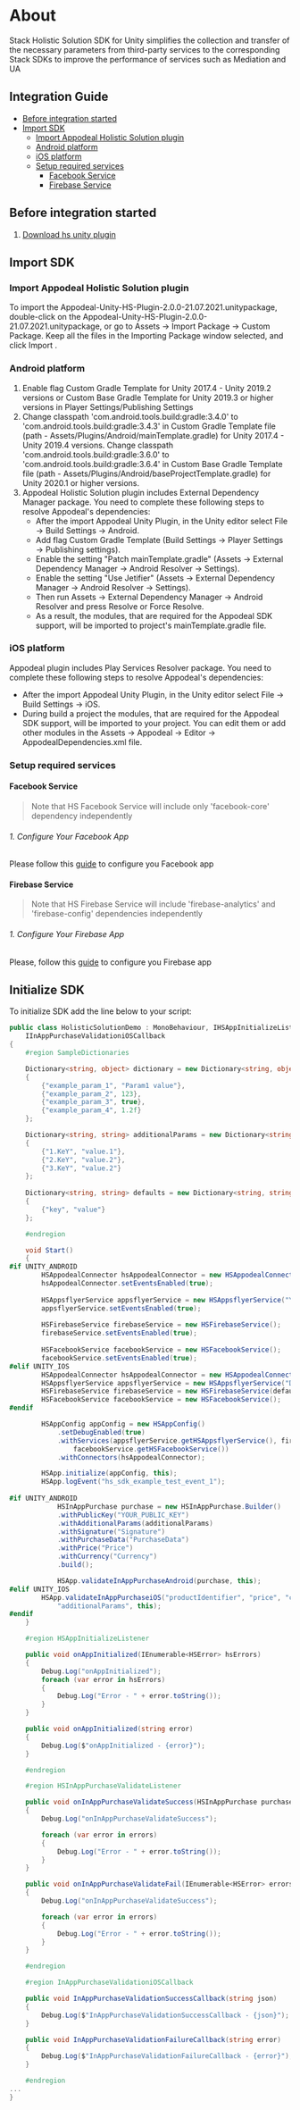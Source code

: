 # About
Stack Holistic Solution SDK for Unity simplifies the collection and transfer of the necessary parameters from third-party services to the corresponding Stack SDKs to improve the performance of services such as Mediation and UA

## Integration Guide
- [Before integration started](#before-integration-started)
- [Import SDK](#import-sdk)
   - [Import Appodeal Holistic Solution plugin](#import-appodeal-holistic-solution-plugin)
   - [Android platform](#android-platform)
   - [iOS platform](#ios-platform)
   - [Setup required services](#setup-required-services)
		- [Facebook Service](#facebook-service)
		- [Firebase Service](#firebase-service)

## Before integration started

1. [Download hs unity plugin](https://appodeal-unity.s3.amazonaws.com/Appodeal-Unity-HS-Plugin-2.0.0-21.07.2021.unitypackage)

## Import SDK

### Import Appodeal Holistic Solution plugin

To import the Appodeal-Unity-HS-Plugin-2.0.0-21.07.2021.unitypackage, double-click on the Appodeal-Unity-HS-Plugin-2.0.0-21.07.2021.unitypackage, or go to Assets → Import Package → Custom Package. Keep all the files in the Importing Package window selected, and click Import .

### Android platform

1. Enable flag Custom Gradle Template for Unity 2017.4 - Unity 2019.2 versions or Custom Base Gradle Template for Unity 2019.3 or higher versions in Player Settings/Publishing Settings
2. Change classpath 'com.android.tools.build:gradle:3.4.0' to 'com.android.tools.build:gradle:3.4.3' in Custom Gradle Template file (path - Assets/Plugins/Android/mainTemplate.gradle) for Unity 2017.4 - Unity 2019.4 versions.
   Change classpath 'com.android.tools.build:gradle:3.6.0' to 'com.android.tools.build:gradle:3.6.4' in Custom Base Gradle Template file (path - Assets/Plugins/Android/baseProjectTemplate.gradle) for Unity 2020.1 or higher versions.
3. Appodeal Holistic Solution plugin includes External Dependency Manager package.  You need to complete these following steps to resolve Appodeal's dependencies:
   - After the import Appodeal Unity Plugin, in the Unity editor select File → Build Settings → Android.
   - Add flag Custom Gradle Template (Build Settings → Player Settings → Publishing settings).
   - Enable the setting "Patch mainTemplate.gradle" (Assets → External Dependency Manager → Android Resolver → Settings).
   - Enable the setting "Use Jetifier" (Assets → External Dependency Manager → Android Resolver → Settings).
   - Then run Assets → External Dependency Manager → Android Resolver and press Resolve or Force Resolve.
   - As a result, the modules, that are required for the Appodeal SDK support, will be imported to project's mainTemplate.gradle file.

### iOS platform 

Appodeal plugin includes Play Services Resolver package.  You need to complete these following steps to resolve Appodeal's dependencies:

 - After the import Appodeal Unity Plugin, in the Unity editor select File → Build Settings → iOS.
 - During build a project the modules, that are required for the Appodeal SDK support, will be imported to your project. You can edit them or add other modules in the Assets → Appodeal → Editor → AppodealDependencies.xml file.

### Setup required services

#### Facebook Service
> Note that HS Facebook Service will include only 'facebook-core' dependency independently

###### 1. Configure Your Facebook App

Please follow this [guide](https://developers.facebook.com/docs/unity/gettingstarted) to configure you Facebook app

#### Firebase Service
>Note that HS Firebase Service will include 'firebase-analytics' and 'firebase-config' dependencies independently

###### 1. Configure Your Firebase App

Please, follow this [guide](https://firebase.google.com/docs/android/setup#console) to configure you Firebase app


[initialize_sdk]: initialize_sdk
##  Initialize SDK

To initialize SDK add the line below to your script:

```c#
public class HolisticSolutionDemo : MonoBehaviour, IHSAppInitializeListener, IHSInAppPurchaseValidateListener,
    IInAppPurchaseValidationiOSCallback
{
    #region SampleDictionaries

    Dictionary<string, object> dictionary = new Dictionary<string, object>
    {
        {"example_param_1", "Param1 value"},
        {"example_param_2", 123},
        {"example_param_3", true},
        {"example_param_4", 1.2f}
    };

    Dictionary<string, string> additionalParams = new Dictionary<string, string>()
    {
        {"1.KeY", "value.1"},
        {"2.KeY", "value.2"},
        {"3.KeY", "value.2"}
    };
    
    Dictionary<string, string> defaults = new Dictionary<string, string>()
    {
        {"key", "value"}
    };

    #endregion

    void Start()
    {
#if UNITY_ANDROID
        HSAppodealConnector hsAppodealConnector = new HSAppodealConnector();
        hsAppodealConnector.setEventsEnabled(true);
        
        HSAppsflyerService appsflyerService = new HSAppsflyerService("YOUR_APPSFLYER_DEV_KEY");
        appsflyerService.setEventsEnabled(true);
        
        HSFirebaseService firebaseService = new HSFirebaseService();
        firebaseService.setEventsEnabled(true);
        
        HSFacebookService facebookService = new HSFacebookService();
        facebookService.setEventsEnabled(true);
#elif UNITY_IOS
        HSAppodealConnector hsAppodealConnector = new HSAppodealConnector();
        HSAppsflyerService appsflyerService = new HSAppsflyerService("DEV_KEY", "APP_ID", new[] {"KEYS"});
        HSFirebaseService firebaseService = new HSFirebaseService(defaults, long.MaxValue);
        HSFacebookService facebookService = new HSFacebookService();
#endif

        HSAppConfig appConfig = new HSAppConfig()
            .setDebugEnabled(true)
            .withServices(appsflyerService.getHSAppsflyerService(), firebaseService.getHSFirebaseService(),
                facebookService.getHSFacebookService())
            .withConnectors(hsAppodealConnector);

        HSApp.initialize(appConfig, this);
        HSApp.logEvent("hs_sdk_example_test_event_1");
        
#if UNITY_ANDROID
            HSInAppPurchase purchase = new HSInAppPurchase.Builder()
            .withPublicKey("YOUR_PUBLIC_KEY")
            .withAdditionalParams(additionalParams)
            .withSignature("Signature")
            .withPurchaseData("PurchaseData")
            .withPrice("Price")
            .withCurrency("Currency")
            .build();

            HSApp.validateInAppPurchaseAndroid(purchase, this);
#elif UNITY_IOS
        HSApp.validateInAppPurchaseiOS("productIdentifier", "price", "currency", "transactionId",
            "additionalParams", this);
#endif
    }

    #region HSAppInitializeListener

    public void onAppInitialized(IEnumerable<HSError> hsErrors)
    {
        Debug.Log("onAppInitialized");
        foreach (var error in hsErrors)
        {
            Debug.Log("Error - " + error.toString());
        }
    }

    public void onAppInitialized(string error)
    {
        Debug.Log($"onAppInitialized - {error}");
    }

    #endregion

    #region HSInAppPurchaseValidateListener

    public void onInAppPurchaseValidateSuccess(HSInAppPurchase purchase, IEnumerable<HSError> errors)
    {
        Debug.Log("onInAppPurchaseValidateSuccess");

        foreach (var error in errors)
        {
            Debug.Log("Error - " + error.toString());
        }
    }

    public void onInAppPurchaseValidateFail(IEnumerable<HSError> errors)
    {
        Debug.Log("onInAppPurchaseValidateSuccess");

        foreach (var error in errors)
        {
            Debug.Log("Error - " + error.toString());
        }
    }

    #endregion

    #region InAppPurchaseValidationiOSCallback

    public void InAppPurchaseValidationSuccessCallback(string json)
    {
        Debug.Log($"InAppPurchaseValidationSuccessCallback - {json}");
    }

    public void InAppPurchaseValidationFailureCallback(string error)
    {
        Debug.Log($"InAppPurchaseValidationFailureCallback - {error}");
    }

    #endregion
...
}
```

